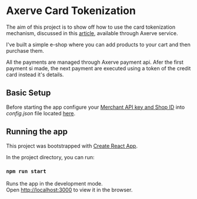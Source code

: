 # Axerve Card Tokenization

The aim of this project is to show off how to use the card tokenization mechanism, discussed in this [article](https://6fixesunder.com/aexerve-gestpay-payment-with-card-tokenization-using-rest-api/), available through  Axerve service.

I've built a simple e-shop where you can add products to your cart and then purchase them. 

All the payments are managed through Axerve payment api. Afer the first payment si made, the next payment are executed using a token of the credit card instead it's details.

## Basic Setup

Before starting the app configure your [Merchant API key and Shop ID](https://docs.gestpay.it/rest/getting-started/setup-merchant-profile/) into *config.json* file located [here](https://github.com/6fixesunder/axerve-tokenization/blob/master/src/config/config.json).

## Running the app
This project was bootstrapped with [Create React App](https://github.com/facebook/create-react-app). 

In the project directory, you can run:

### `npm run start`

Runs the app in the development mode.\
Open [http://localhost:3000](http://localhost:3000) to view it in the browser.
